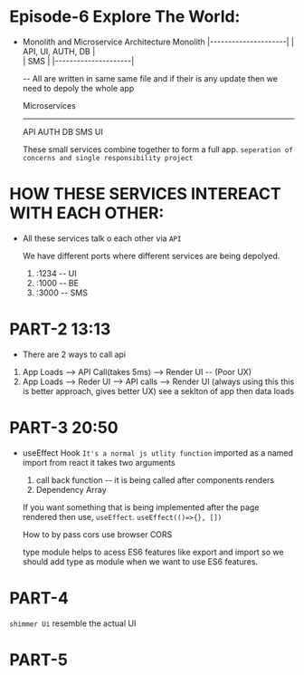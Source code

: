 # Episode-6 Explore The World:

- Monolith and Microservice Architecture
  Monolith 
   |---------------------|
   | API, UI, AUTH, DB   |   
   | SMS                 |
   |---------------------| 

   -- All are written in same same file and if their is any update then we need to depoly the whole  app

  Microservices
   ----  ----  ---  ----  ---
   API   AUTH  DB   SMS   UI

   These small services combine together to form a full app.
   `seperation of concerns and single responsibility project`

# HOW THESE SERVICES INTEREACT WITH EACH OTHER:
 - All these services talk o each other via `API`

   We have different ports where different services are being depolyed.
   1. :1234 -- UI
   2. :1000 -- BE
   3. :3000 -- SMS

<!-- ########################################################################################## -->
# PART-2  13:13
 - There are 2 ways to call api
  1. App Loads --> API Call(takes 5ms) --> Render UI  -- (Poor UX)
  2. App Loads --> Reder UI --> API calls --> Render UI (always using this this is better approach, gives better UX) see a seklton of app then data loads


<!-- ########################################################################################### -->
# PART-3 20:50  
- useEffect Hook
  `It's a normal js utlity function`
  imported as a named import from react
  it takes two arguments
   1. call back function -- it is being called after components renders
   2. Dependency Array

  If you want something that is being implemented after the page rendered then use, `useEffect`.
  `useEffect(()=>{}, [])` 


  How to by pass cors
   use browser CORS 


    <script type="module" src="./src/App.js"></script> 
     type module helps to acess ES6 features like export and import so we should add type as module when we want to use ES6 features.


# PART-4
 `shimmer Ui` resemble the actual UI

# PART-5
 
